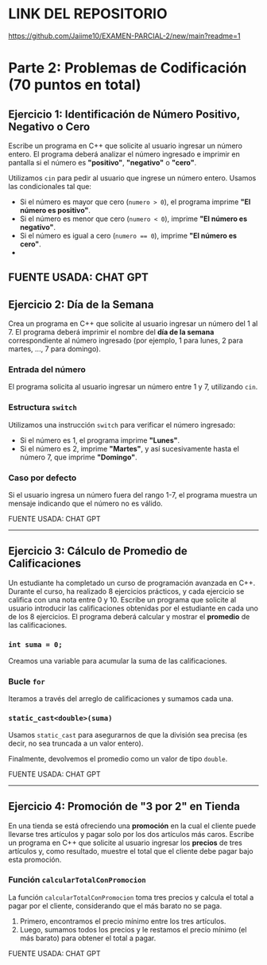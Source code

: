 # LINK DEL REPOSITORIO

https://github.com/Jaiime10/EXAMEN-PARCIAL-2/new/main?readme=1

# Parte 2: Problemas de Codificación (70 puntos en total)

## Ejercicio 1: Identificación de Número Positivo, Negativo o Cero

Escribe un programa en C++ que solicite al usuario ingresar un número entero. El programa deberá analizar el número ingresado e imprimir en pantalla si el número es **"positivo"**, **"negativo"** o **"cero"**.

Utilizamos `cin` para pedir al usuario que ingrese un número entero. Usamos las condicionales tal que:

- Si el número es mayor que cero (`numero > 0`), el programa imprime **"El número es positivo"**.
- Si el número es menor que cero (`numero < 0`), imprime **"El número es negativo"**.
- Si el número es igual a cero (`numero == 0`), imprime **"El número es cero"**.
- 
FUENTE USADA: CHAT GPT
---

## Ejercicio 2: Día de la Semana

Crea un programa en C++ que solicite al usuario ingresar un número del 1 al 7. El programa deberá imprimir el nombre del **día de la semana** correspondiente al número ingresado (por ejemplo, 1 para lunes, 2 para martes, ..., 7 para domingo).

### Entrada del número

El programa solicita al usuario ingresar un número entre 1 y 7, utilizando `cin`.

### Estructura `switch`

Utilizamos una instrucción `switch` para verificar el número ingresado:

- Si el número es 1, el programa imprime **"Lunes"**.
- Si el número es 2, imprime **"Martes"**, y así sucesivamente hasta el número 7, que imprime **"Domingo"**.

### Caso por defecto

Si el usuario ingresa un número fuera del rango 1-7, el programa muestra un mensaje indicando que el número no es válido.

FUENTE USADA: CHAT GPT


---

## Ejercicio 3: Cálculo de Promedio de Calificaciones

Un estudiante ha completado un curso de programación avanzada en C++. Durante el curso, ha realizado 8 ejercicios prácticos, y cada ejercicio se califica con una nota entre 0 y 10. Escribe un programa que solicite al usuario introducir las calificaciones obtenidas por el estudiante en cada uno de los 8 ejercicios. El programa deberá calcular y mostrar el **promedio** de las calificaciones.

### `int suma = 0;`

Creamos una variable para acumular la suma de las calificaciones.

### Bucle `for`

Iteramos a través del arreglo de calificaciones y sumamos cada una.

### `static_cast<double>(suma)`

Usamos `static_cast` para asegurarnos de que la división sea precisa (es decir, no sea truncada a un valor entero).

Finalmente, devolvemos el promedio como un valor de tipo `double`.

FUENTE USADA: CHAT GPT

---

## Ejercicio 4: Promoción de "3 por 2" en Tienda

En una tienda se está ofreciendo una **promoción** en la cual el cliente puede llevarse tres artículos y pagar solo por los dos artículos más caros. Escribe un programa en C++ que solicite al usuario ingresar los **precios** de tres artículos y, como resultado, muestre el total que el cliente debe pagar bajo esta promoción.

### Función `calcularTotalConPromocion`

La función `calcularTotalConPromocion` toma tres precios y calcula el total a pagar por el cliente, considerando que el más barato no se paga.

1. Primero, encontramos el precio mínimo entre los tres artículos.
2. Luego, sumamos todos los precios y le restamos el precio mínimo (el más barato) para obtener el total a pagar.


FUENTE USADA: CHAT GPT

